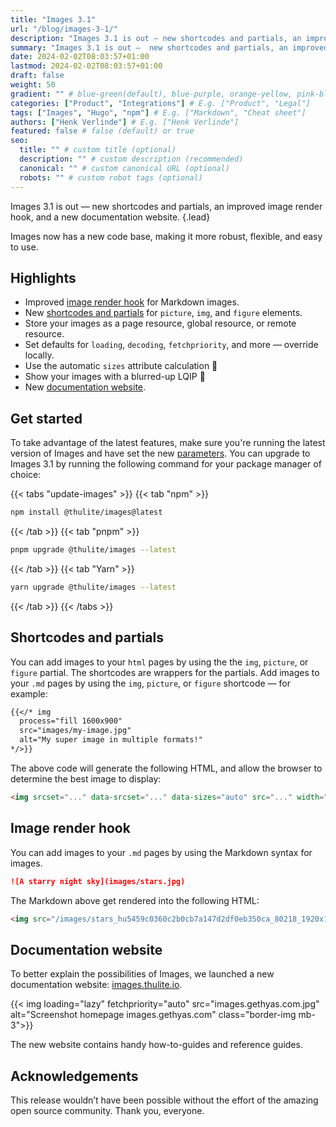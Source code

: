 ```yaml
---
title: "Images 3.1"
url: "/blog/images-3-1/"
description: "Images 3.1 is out — new shortcodes and partials, an improved image render hook, and a new documentation website."
summary: "Images 3.1 is out —  new shortcodes and partials, an improved image render hook, and a new documentation website."
date: 2024-02-02T08:03:57+01:00
lastmod: 2024-02-02T08:03:57+01:00
draft: false
weight: 50
gradient: "" # blue-green(default), blue-purple, orange-yellow, pink-blue, or purple-orange (this setting is only relevant when "images: []")
categories: ["Product", "Integrations"] # E.g. ["Product", "Legal"]
tags: ["Images", "Hugo", "npm"] # E.g. ["Markdown", "Cheat sheet"]
authors: ["Henk Verlinde"] # E.g. ["Henk Verlinde"]
featured: false # false (default) or true
seo:
  title: "" # custom title (optional)
  description: "" # custom description (recommended)
  canonical: "" # custom canonical URL (optional)
  robots: "" # custom robot tags (optional)
---
```


Images 3.1 is out — new shortcodes and partials, an improved image render hook, and a new documentation website.
{.lead}

Images now has a new code base, making it more robust, flexible, and easy to use.

## Highlights

- Improved [image render hook](#image-render-hook) for Markdown images.
- New [shortcodes and partials](#shortcodes-and-partials) for `picture`, `img`, and `figure` elements.
- Store your images as a page resource, global resource, or remote resource.
- Set defaults for `loading`, `decoding`, `fetchpriority`, and more — override locally.
- Use the automatic `sizes` attribute calculation :rocket:
- Show your images with a blurred-up LQIP :star2:
- New [documentation website](#documentation-website).

## Get started

To take advantage of the latest features, make sure you're running the latest version of Images and have set the new [parameters](https://images.thulite.io/docs/basics/customizing-images/#update-parameters). You can upgrade to Images 3.1 by running the following command for your package manager of choice:

{{< tabs "update-images" >}}
{{< tab "npm" >}}

```bash
npm install @thulite/images@latest
```

{{< /tab >}}
{{< tab "pnpm" >}}

```bash
pnpm upgrade @thulite/images --latest
```

{{< /tab >}}
{{< tab "Yarn" >}}

```bash
yarn upgrade @thulite/images --latest
```

{{< /tab >}}
{{< /tabs >}}

## Shortcodes and partials

You can add images to your `html` pages by using the the `img`, `picture`, or `figure` partial. The shortcodes are wrappers for the partials. Add images to your `.md` pages by using the `img`, `picture`, or `figure` shortcode — for example:

```md
{{</* img
  process="fill 1600x900"
  src="images/my-image.jpg"
  alt="My super image in multiple formats!"
*/>}}
```

The above code will generate the following HTML, and allow the browser to determine the best image to display:

```html
<img srcset="..." data-srcset="..." data-sizes="auto" src="..." width="1600" height="900" decoding="async" fetchpriority="auto" loading="lazy" alt="My super image in multiple formats!" class="blur-up lazyautosizes ls-is-cached lazyloaded" sizes="628px" />
```

## Image render hook

You can add images to your `.md` pages by using the Markdown syntax for images.

```md
![A starry night sky](images/stars.jpg)
```

The Markdown above get rendered into the following HTML:

```html
<img src="/images/stars_hu5459c0360c2b0cb7a147d2df0eb350ca_80218_1920x1280_resize_q85_h2_lanczos.webp" width="410" height="274" decoding="async" fetchpriority="auto" loading="lazy" alt="A starry night sky" id="h-rh-i-1" />
```

## Documentation website

To better explain the possibilities of Images, we launched a new documentation website: [images.thulite.io](https://images.thulite.io/).

{{< img loading="lazy" fetchpriority="auto" src="images.gethyas.com.jpg" alt="Screenshot homepage images.gethyas.com" class="border-img mb-3">}}

The new website contains handy how-to-guides and reference guides.

## Acknowledgements

This release wouldn’t have been possible without the effort of the amazing open source community. Thank you, everyone.
